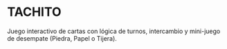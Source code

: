 # TACHITO

Juego interactivo de cartas con lógica de turnos, intercambio y mini-juego de desempate (Piedra, Papel o Tijera).